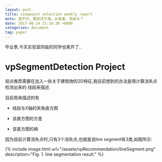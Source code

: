 ```yaml
---
layout: post
title: viewpoint selection weekly report
moto: 道不行，乘桴浮于海。从我者，其由与？
date: 2017-06-24 21:18:30 +0800
categories: document
tag: paper
---
```


毕业季,今天实验室同级的同学也离开了..

# vpSegmentDetection Project

视点推荐需要在加入一些关于建筑物的2D特征,我目前想到的办法是用计算消失点检测出来的
线段来描述.

目前用来描述的有

* 线段与X轴的夹角直方图

* 该直方图的方差

* 该直方图的熵

因为目前计算消失点时,只有3个消失点,也就是说line segment有3类,如图所示:

{% include image.html url="/assets/vpRecommendation/lineSegment.png" description="Fig. 1. line segmentation result." %}
